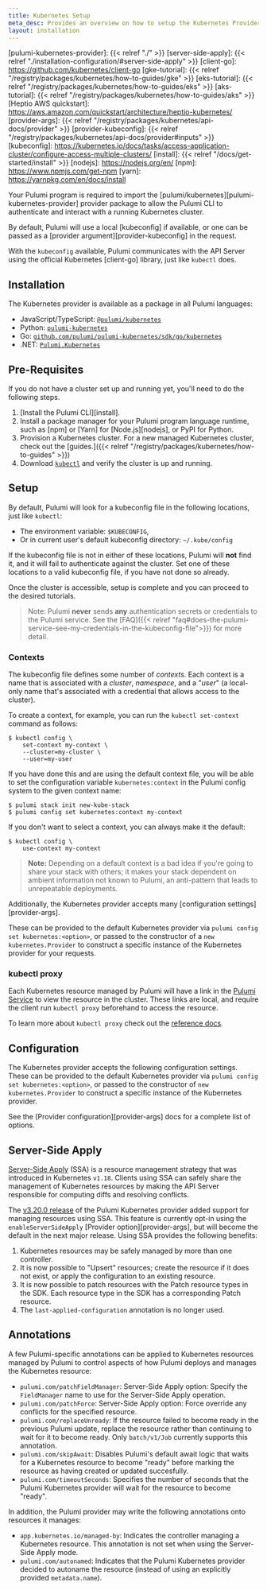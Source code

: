 ```yaml
---
title: Kubernetes Setup
meta_desc: Provides an overview on how to setup the Kubernetes Provider for Pulumi.
layout: installation
---
```


<!-- markdownlint-disable url -->
[pulumi-kubernetes-provider]: {{< relref "./" >}}
[server-side-apply]: {{< relref "./installation-configuration/#server-side-apply" >}}
[client-go]: https://github.com/kubernetes/client-go
[gke-tutorial]: {{< relref "/registry/packages/kubernetes/how-to-guides/gke" >}}
[eks-tutorial]: {{< relref "/registry/packages/kubernetes/how-to-guides/eks" >}}
[aks-tutorial]: {{< relref "/registry/packages/kubernetes/how-to-guides/aks" >}}
[Heptio AWS quickstart]: https://aws.amazon.com/quickstart/architecture/heptio-kubernetes/
[provider-args]: {{< relref "/registry/packages/kubernetes/api-docs/provider" >}}
[provider-kubeconfig]: {{< relref "/registry/packages/kubernetes/api-docs/provider#inputs" >}}
[kubeconfig]: https://kubernetes.io/docs/tasks/access-application-cluster/configure-access-multiple-clusters/
[install]: {{< relref "/docs/get-started/install" >}}
[nodejs]: https://nodejs.org/en/
[npm]: https://www.npmjs.com/get-npm
[yarn]: https://yarnpkg.com/en/docs/install
<!-- markdownlint-enable url -->

Your Pulumi program is required to import the [pulumi/kubernetes][pulumi-kubernetes-provider] provider package to allow the Pulumi CLI to authenticate and interact with a running Kubernetes cluster.

By default, Pulumi will use a local [kubeconfig] if available, or one can be passed as a [provider argument][provider-kubeconfig] in the request.

With the `kubeconfig` available, Pulumi communicates with the API Server using the official Kubernetes [client-go] library, just like `kubectl` does.

## Installation

The Kubernetes provider is available as a package in all Pulumi languages:

- JavaScript/TypeScript: [`@pulumi/kubernetes`](https://www.npmjs.com/package/@pulumi/kubernetes)
- Python: [`pulumi-kubernetes`](https://pypi.org/project/pulumi-kubernetes/)
- Go: [`github.com/pulumi/pulumi-kubernetes/sdk/go/kubernetes`](https://github.com/pulumi/pulumi-kubernetes)
- .NET: [`Pulumi.Kubernetes`](https://www.nuget.org/packages/Pulumi.Kubernetes)

## Pre-Requisites

If you do not have a cluster set up and running yet, you'll need to do the
following steps.

1. [Install the Pulumi CLI][install].
1. Install a package manager for your Pulumi program language runtime, such as [npm] or [Yarn] for [Node.js][nodejs], or PyPI for Python.
1. Provision a Kubernetes cluster. For a new managed Kubernetes cluster, check out the [guides.]({{< relref "/registry/packages/kubernetes/how-to-guides" >}})
1. Download [`kubectl`](https://kubernetes.io/docs/tasks/tools/install-kubectl/) and verify the cluster is up and running.

## Setup

By default, Pulumi will look for a kubeconfig file in the following locations,
just like `kubectl`:

- The environment variable: `$KUBECONFIG`,
- Or in current user's default kubeconfig directory: `~/.kube/config`

If the kubeconfig file is not in either of these locations, Pulumi will **not** find it, and it will
fail to authenticate against the cluster. Set one of these locations to a valid kubeconfig file, if you have not done so
already.

Once the cluster is accessible, setup is complete and you can proceed to the
desired tutorials.

> Note: Pulumi **never** sends **any** authentication secrets or credentials to the Pulumi service. See the [FAQ]({{< relref "faq#does-the-pulumi-service-see-my-credentials-in-the-kubeconfig-file">}}) for more detail.

### Contexts

The kubeconfig file defines some number of _contexts_. Each context is a name that is associated
with a _cluster_, _namespace_, and a "_user_" (a local-only name that's associated with a credential
that allows access to the cluster).

To create a context, for example, you can run the `kubectl set-context` command as follows:

```shell
$ kubectl config \
    set-context my-context \
    --cluster=my-cluster \
    --user=my-user
```

If you have done this and are using the default context file, you will be able to set the
configuration variable `kubernetes:context` in the Pulumi config system to the given context name:

```shell
$ pulumi stack init new-kube-stack
$ pulumi config set kubernetes:context my-context
```

If you don't want to select a context, you can always make it the default:

```shell
$ kubectl config \
    use-context my-context
```

> **Note:** Depending on a default context is a bad idea if you're going to share your stack with
> others; it makes your stack dependent on ambient information not known to Pulumi, an anti-pattern
> that leads to unrepeatable deployments.

Additionally, the Kubernetes provider accepts many [configuration settings][provider-args].

These can be provided to the default Kubernetes provider via `pulumi config set kubernetes:<option>`, or passed
to the constructor of a `new kubernetes.Provider` to construct a specific instance of the Kubernetes provider for your requests.

### kubectl proxy

Each Kubernetes resource managed by Pulumi will have a link in the [Pulumi Service](https://app.pulumi.com")
to view the resource in the cluster. These links are local, and require the client run `kubectl proxy` beforehand to access the resource.

To learn more about `kubectl proxy` check out the [reference docs](https://kubernetes.io/docs/concepts/cluster-administration/proxies/).

## Configuration

The Kubernetes provider accepts the following configuration settings.  These can be provided to the default Kubernetes provider via `pulumi config set kubernetes:<option>`, or passed to the constructor of `new kubernetes.Provider` to construct a specific instance of the Kubernetes provider.

See the [Provider configuration][provider-args] docs for a complete list of options.

## Server-Side Apply

[Server-Side Apply](https://kubernetes.io/docs/reference/using-api/server-side-apply/) (SSA) is a resource management strategy that was introduced in Kubernetes `v1.18`. Clients using SSA can safely share the management of Kubernetes resources by making the API Server responsible for computing diffs and resolving conflicts.

The [v3.20.0 release](https://github.com/pulumi/pulumi-kubernetes/releases/tag/v3.20.0) of the Pulumi Kubernetes provider added support for managing resources using SSA. This feature is currently opt-in using the `enableServerSideApply` [Provider option][provider-args], but will become the default in the next major release. Using SSA provides the following benefits:

1. Kubernetes resources may be safely managed by more than one controller.
2. It is now possible to "Upsert" resources; create the resource if it does not exist, or apply the configuration to an existing resource.
3. It is now possible to patch resources with the Patch resource types in the SDK. Each resource type in the SDK has a corresponding Patch resource.
4. The `last-applied-configuration` annotation is no longer used.

## Annotations

A few Pulumi-specific annotations can be applied to Kubernetes resources managed by Pulumi to control aspects of how Pulumi deploys and manages the Kubernetes resource:

- `pulumi.com/patchFieldManager`: Server-Side Apply option: Specify the `FieldManager` name to use for the Server-Side Apply operation.
- `pulumi.com/patchForce`: Server-Side Apply option: Force override any conflicts for the specified resource.
- `pulumi.com/replaceUnready`: If the resource failed to become ready in the previous Pulumi update, replace the resource rather than continuing to wait for it to become ready. Only `batch/v1/Job` currently supports this annotation.
- `pulumi.com/skipAwait`: Disables Pulumi's default await logic that waits for a Kubernetes resource to become "ready" before marking the resource as having created or updated succesfully.
- `pulumi.com/timeoutSeconds`: Specifies the number of seconds that the Pulumi Kubernetes provider will wait for the resource to become "ready".

In addition, the Pulumi provider may write the following annotations onto resources it manages:

- `app.kubernetes.io/managed-by`: Indicates the controller managing a Kubernetes resource. This annotation is not set when using the Server-Side Apply mode.
- `pulumi.com/autonamed`: Indicates that the Pulumi Kubernetes provider decided to autoname the resource (instead of using an explicitly provided `metadata.name`).
